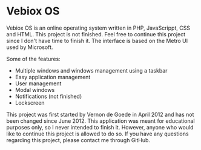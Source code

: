 Vebiox OS
=========

Vebiox OS is an online operating system written in PHP, JavaScrippt, CSS and HTML. This project is not finished. Feel free to continue this project since I don't have time to finish it.
The interface is based on the Metro UI used by Microsoft. 

Some of the features:
* Multiple windows and windows management using a taskbar
* Easy application management
* User management
* Modal windows
* Notifications (not finished)
* Lockscreen

This project was first started by Vernon de Goede in April 2012 and has not been changed since June 2012. This application was meant for educational purposes only, so I never intended to finish it. However, anyone who would like to continue this project is allowed to do so. If you have any questions regarding this project, please contact me through GitHub.